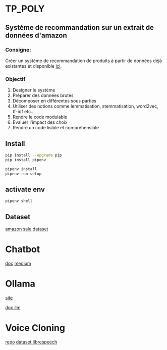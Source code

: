 # TP_POLY

## Système de recommandation sur un extrait de données d'amazon

### Consigne:

Créer un système de recommandation de produits à partir de données déjà existantes et
disponible [ici](https://www.kaggle.com/datasets/karkavelrajaj/amazon-sales-dataset).

### Objectif

1. Designer le système
2. Préparer des données brutes
3. Décomposer en différentes sous parties
4. Utiliser des notions comme lemmatisation, stemmatisation, word2vec, tf-idf etc...
5. Rendre le code modulable
6. Evaluer l'impact des choix
7. Rendre un code lisible et compréhensible

## Install

```bash
pip install --upgrade pip
pip install pipenv
```

```bash
pipenv install
pipenv run setup
```

## activate env

```bash
pipenv shell
```

## Dataset

[amazon sale dataset](https://www.kaggle.com/datasets/karkavelrajaj/amazon-sales-dataset?resource=download)

#

# Chatbot

[doc](https://spacy.io/universe/project/Chatterbot)
[medium](https://medium.com/@guandika8/on-your-local-pc-a-local-chatbot-that-is-completely-offline-and-private-26b298dc4076)

# Ollama

[site](https://ollama.com/download)

[doc llm](https://docs.mistral.ai/deployment/self-deployment/overview/)

# Voice Cloning

[repo](https://github.com/CorentinJ/Real-Time-Voice-Cloning?tab=readme-ov-file)
[dataset librespeech](https://www.openslr.org/12)